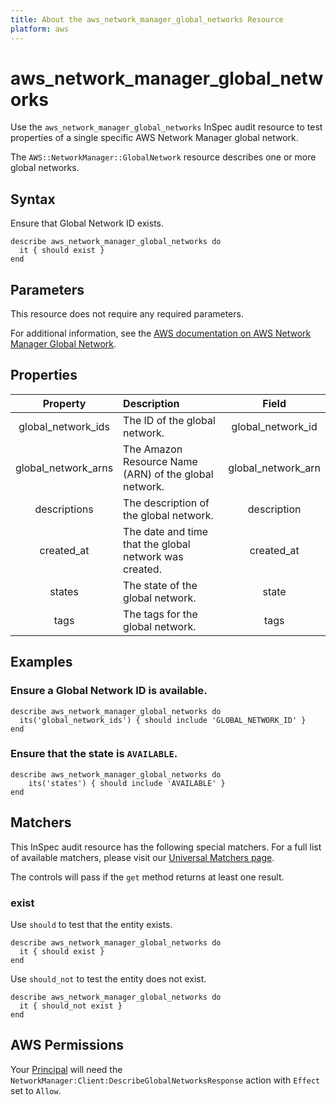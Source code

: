 ```yaml
---
title: About the aws_network_manager_global_networks Resource
platform: aws
---
```


# aws_network_manager_global_networks

Use the `aws_network_manager_global_networks` InSpec audit resource to test properties of a single specific AWS Network Manager global network.

The `AWS::NetworkManager::GlobalNetwork` resource describes one or more global networks.

## Syntax

Ensure that Global Network ID exists.

    describe aws_network_manager_global_networks do
      it { should exist }
    end

## Parameters

This resource does not require any required parameters.

For additional information, see the [AWS documentation on AWS Network Manager Global Network](https://docs.aws.amazon.com/AWSCloudFormation/latest/UserGuide/aws-resource-networkmanager-globalnetwork.html).

## Properties

| Property | Description | Field |
| :---: | :--- | :---: |
| global_network_ids | The ID of the global network. | global_network_id |
| global_network_arns | The Amazon Resource Name (ARN) of the global network. | global_network_arn |
| descriptions | The description of the global network. | description |
| created_at | The date and time that the global network was created. | created_at |
| states | The state of the global network. | state |
| tags | The tags for the global network. | tags |

## Examples

### Ensure a Global Network ID is available.
    describe aws_network_manager_global_networks do
      its('global_network_ids') { should include 'GLOBAL_NETWORK_ID' }
    end

### Ensure that the state is `AVAILABLE`.
    describe aws_network_manager_global_networks do
        its('states') { should include 'AVAILABLE' }
    end

## Matchers

This InSpec audit resource has the following special matchers. For a full list of available matchers, please visit our [Universal Matchers page](https://www.inspec.io/docs/reference/matchers/).

The controls will pass if the `get` method returns at least one result.

### exist

Use `should` to test that the entity exists.

    describe aws_network_manager_global_networks do
      it { should exist }
    end

Use `should_not` to test the entity does not exist.

    describe aws_network_manager_global_networks do
      it { should_not exist }
    end

## AWS Permissions

Your [Principal](https://docs.aws.amazon.com/IAM/latest/UserGuide/intro-structure.html#intro-structure-principal) will need the `NetworkManager:Client:DescribeGlobalNetworksResponse` action with `Effect` set to `Allow`.
